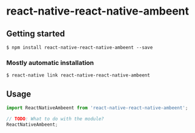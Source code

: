 # react-native-react-native-ambeent

## Getting started

`$ npm install react-native-react-native-ambeent --save`

### Mostly automatic installation

`$ react-native link react-native-react-native-ambeent`

## Usage
```javascript
import ReactNativeAmbeent from 'react-native-react-native-ambeent';

// TODO: What to do with the module?
ReactNativeAmbeent;
```
